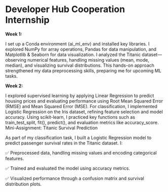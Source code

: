 # Developer Hub Cooperation Internship
**Week 1:**

I set up a Conda environment (ai_ml_env) and installed key libraries. I explored NumPy for array operations, Pandas for data manipulation, and Matplotlib & Seaborn for data visualization. I analyzed the Titanic dataset—observing numerical features, handling missing values (mean, mode, median), and visualizing survival distributions. This hands-on approach strengthened my data preprocessing skills, preparing me for upcoming ML tasks.

**Week 2:**

I explored supervised learning by applying Linear Regression to predict housing prices and evaluating performance using Root Mean Squared Error (RMSE) and Mean Squared Error (MSE). For classification, I implemented Logistic Regression on the Iris dataset, refining feature selection and model accuracy.
Using scikit-learn, I practiced key functions such as train_test_split, fit(), predict(), and evaluation metrics like accuracy_score.
Mini-Assignment: Titanic Survival Prediction

As part of my classification task, I built a Logistic Regression model to predict passenger survival rates in the Titanic dataset. I:

✅ Preprocessed data, handling missing values and encoding categorical features.

✅ Trained and evaluated the model using accuracy metrics.

✅ Visualized performance through a confusion matrix and survival distribution plots.


